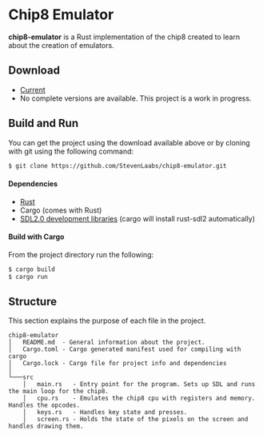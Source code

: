Chip8 Emulator
======
**chip8-emulator** is a Rust implementation of the chip8 created to learn about the creation of emulators.

## Download
* [Current](https://github.com/StevenLaabs/chip8-emulator/archive/master.zip)
* No complete versions are available. This project is a work in progress.

## Build and Run
You can get the project using the download available above or by cloning with git using the following command:
```bash
$ git clone https://github.com/StevenLaabs/chip8-emulator.git
```

#### Dependencies
* [Rust](https://www.rust-lang.org/en-US/downloads.html)
* Cargo (comes with Rust)
* [SDL2.0 development libraries](https://www.libsdl.org/) (cargo will install rust-sdl2 automatically)

#### Build with Cargo
From the project directory run the following:
```bash
$ cargo build
$ cargo run
```

## Structure
This section explains the purpose of each file in the project.
```
chip8-emulator
│   README.md  - General information about the project.
│   Cargo.toml - Cargo generated manifest used for compiling with cargo
│   Cargo.lock - Cargo file for project info and dependencies
│
└───src
    │   main.rs   - Entry point for the program. Sets up SDL and runs the main loop for the chip8.
    │   cpu.rs    - Emulates the chip8 cpu with registers and memory. Handles the opcodes.
    │   keys.rs   - Handles key state and presses.
    │   screen.rs - Holds the state of the pixels on the screen and handles drawing them.
```
